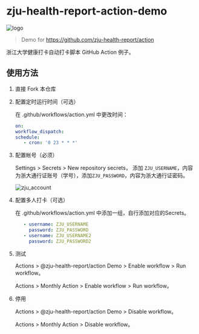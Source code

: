 # zju-health-report-action-demo

![logo](https://user-images.githubusercontent.com/102473739/160546748-52ccc565-fc6c-4833-b710-494aacbad18e.png)

> Demo for https://github.com/zju-health-report/action

浙江大学健康打卡自动打卡脚本  GitHub Action 例子。

## 使用方法

1. 直接 Fork 本仓库

2. 配置定时运行时间（可选）

   在 .github/workflows/action.yml 中更改时间：

   ```yml
   on:
   workflow_dispatch:
   schedule:
      - cron: '0 23 * * *'
   ```

3. 配置帐号（必须）

   Settings > Secrets > New repository secrets， 添加 `ZJU_USERNAME`，内容为浙大通行证账号（学号），添加`ZJU_PASSWORD`，内容为浙大通行证密码。

   ![zju_account](https://user-images.githubusercontent.com/102473739/160592128-4ae2f655-3e6e-4373-b655-9433ac4fb0c9.png)

4. 配置多人打卡（可选）

   在 .github/workflows/action.yml 中添加一组，自行添加对应的Secrets。

   ```yml
      - username: ZJU_USERNAME
        password: ZJU_PASSWORD
      - username: ZJU_USERNAME2
        password: ZJU_PASSWORD2
   ```

5. 测试

   Actions > @zju-health-report/action Demo > Enable workflow > Run workflow。

   Actions > Monthly Action > Enable workflow > Run workflow。

6. 停用

   Actions > @zju-health-report/action Demo > Disable workflow。

   Actions > Monthly Action > Disable workflow。
